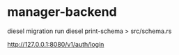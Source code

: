 # manager-backend



diesel migration run
diesel print-schema > src/schema.rs


http://127.0.0.1:8080/v1/auth/login
